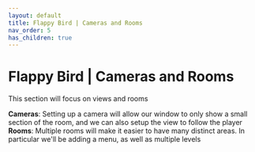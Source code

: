 ```yaml
---
layout: default
title: Flappy Bird | Cameras and Rooms
nav_order: 5
has_children: true
---
```


# Flappy Bird | Cameras and Rooms

This section will focus on views and rooms

**Cameras**: Setting up a camera will allow our window to only show a small section of the room, and we can also setup the view to follow the player
**Rooms**: Multiple rooms will make it easier to have many distinct areas. In particular we'll be adding a menu, as well as multiple levels
